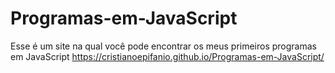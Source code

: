 # Programas-em-JavaScript
Esse é um site na qual você pode encontrar os meus primeiros programas em JavaScript
https://cristianoepifanio.github.io/Programas-em-JavaScript/
